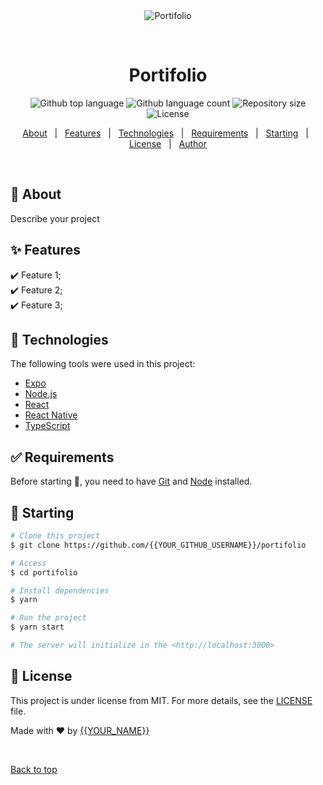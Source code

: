 <div align="center" id="top"> 
  <img src="./.github/app.gif" alt="Portifolio" />

&#xa0;

  <!-- <a href="https://portifolio.netlify.app">Demo</a> -->
</div>

<h1 align="center">Portifolio</h1>

<p align="center">
  <img alt="Github top language" src="https://img.shields.io/github/languages/top/{{YOUR_GITHUB_USERNAME}}/portifolio?color=56BEB8">

  <img alt="Github language count" src="https://img.shields.io/github/languages/count/{{YOUR_GITHUB_USERNAME}}/portifolio?color=56BEB8">

  <img alt="Repository size" src="https://img.shields.io/github/repo-size/{{YOUR_GITHUB_USERNAME}}/portifolio?color=56BEB8">

  <img alt="License" src="https://img.shields.io/github/license/{{YOUR_GITHUB_USERNAME}}/portifolio?color=56BEB8">

  <!-- <img alt="Github issues" src="https://img.shields.io/github/issues/{{YOUR_GITHUB_USERNAME}}/portifolio?color=56BEB8" /> -->

  <!-- <img alt="Github forks" src="https://img.shields.io/github/forks/{{YOUR_GITHUB_USERNAME}}/portifolio?color=56BEB8" /> -->

  <!-- <img alt="Github stars" src="https://img.shields.io/github/stars/{{YOUR_GITHUB_USERNAME}}/portifolio?color=56BEB8" /> -->
</p>

<!-- Status -->

<!-- <h4 align="center">
	🚧  Portifolio 🚀 Under construction...  🚧
</h4>

<hr> -->

<p align="center">
  <a href="#dart-about">About</a> &#xa0; | &#xa0; 
  <a href="#sparkles-features">Features</a> &#xa0; | &#xa0;
  <a href="#rocket-technologies">Technologies</a> &#xa0; | &#xa0;
  <a href="#white_check_mark-requirements">Requirements</a> &#xa0; | &#xa0;
  <a href="#checkered_flag-starting">Starting</a> &#xa0; | &#xa0;
  <a href="#memo-license">License</a> &#xa0; | &#xa0;
  <a href="https://github.com/{{YOUR_GITHUB_USERNAME}}" target="_blank">Author</a>
</p>

<br>

## :dart: About

Describe your project

## :sparkles: Features

:heavy_check_mark: Feature 1;\
:heavy_check_mark: Feature 2;\
:heavy_check_mark: Feature 3;

## :rocket: Technologies

The following tools were used in this project:

- [Expo](https://expo.io/)
- [Node.js](https://nodejs.org/en/)
- [React](https://pt-br.reactjs.org/)
- [React Native](https://reactnative.dev/)
- [TypeScript](https://www.typescriptlang.org/)

## :white_check_mark: Requirements

Before starting :checkered_flag:, you need to have [Git](https://git-scm.com) and [Node](https://nodejs.org/en/) installed.

## :checkered_flag: Starting

```bash
# Clone this project
$ git clone https://github.com/{{YOUR_GITHUB_USERNAME}}/portifolio

# Access
$ cd portifolio

# Install dependencies
$ yarn

# Run the project
$ yarn start

# The server will initialize in the <http://localhost:3000>
```

## :memo: License

This project is under license from MIT. For more details, see the [LICENSE](LICENSE.md) file.

Made with :heart: by <a href="https://github.com/{{YOUR_GITHUB_USERNAME}}" target="_blank">{{YOUR_NAME}}</a>

&#xa0;

<a href="#top">Back to top</a>
